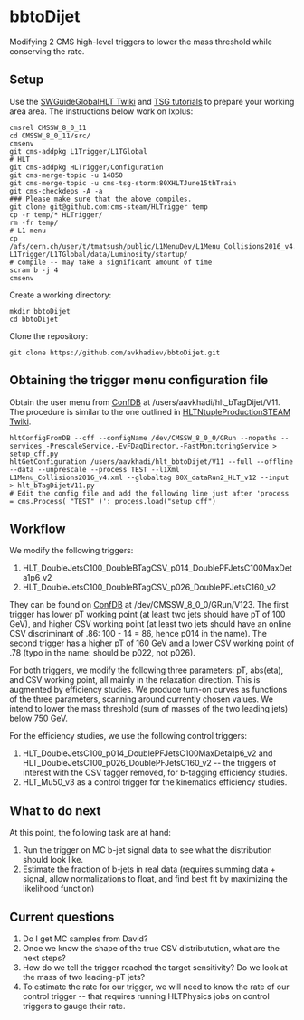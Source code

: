 # bbtoDijet
Modifying 2 CMS high-level triggers to lower the mass threshold while conserving the rate.

## Setup 
Use the [SWGuideGlobalHLT Twiki](https://twiki.cern.ch/twiki/bin/view/CMSPublic/SWGuideGlobalHLT#Preparing_a_80X_CMSSW_developer/ "Preparing a working area for 80X") and [TSG tutorials](https://indico.cern.ch/event/520258/ "Trigger Tutorial") to prepare your working area area. The instructions below work on lxplus:

    cmsrel CMSSW_8_0_11
    cd CMSSW_8_0_11/src/
    cmsenv
    git cms-addpkg L1Trigger/L1TGlobal
    # HLT
    git cms-addpkg HLTrigger/Configuration
    git cms-merge-topic -u 14850
    git cms-merge-topic -u cms-tsg-storm:80XHLTJune15thTrain
    git cms-checkdeps -A -a
    ### Please make sure that the above compiles.
    git clone git@github.com:cms-steam/HLTrigger temp   
    cp -r temp/* HLTrigger/
    rm -fr temp/
    # L1 menu
    cp /afs/cern.ch/user/t/tmatsush/public/L1MenuDev/L1Menu_Collisions2016_v4.xml L1Trigger/L1TGlobal/data/Luminosity/startup/
    # compile -- may take a significant amount of time
    scram b -j 4
    cmsenv
    
Create a working directory:

    mkdir bbtoDijet
    cd bbtoDijet

Clone the repository:

    git clone https://github.com/avkhadiev/bbtoDijet.git

## Obtaining the trigger menu configuration file

Obtain the user menu from [ConfDB](https://cmsweb.cern.ch/confdb/ "HLT Configurations Explorer") at /users/aavkhadi/hlt_bTagDijet/V11. The procedure is similar to the one outlined in [HLTNtupleProductionSTEAM Twiki](https://twiki.cern.ch/twiki/bin/view/Sandbox/HLTNtupleProductionSTEAM#Create_CMSSW_config_files_user_m "Create CMSSW config files from a user menu"). 

    hltConfigFromDB --cff --configName /dev/CMSSW_8_0_0/GRun --nopaths --services -PrescaleService,-EvFDaqDirector,-FastMonitoringService > setup_cff.py
    hltGetConfiguration /users/aavkhadi/hlt_bbtoDijet/V11 --full --offline --data --unprescale --process TEST --l1Xml L1Menu_Collisions2016_v4.xml --globaltag 80X_dataRun2_HLT_v12 --input > hlt_bTagDijetV11.py
    # Edit the config file and add the following line just after 'process = cms.Process( "TEST" )': process.load("setup_cff")
    
## Workflow

We modify the following triggers:

1. HLT_DoubleJetsC100_DoubleBTagCSV_p014_DoublePFJetsC100MaxDeta1p6_v2
2. HLT_DoubleJetsC100_DoubleBTagCSV_p026_DoublePFJetsC160_v2

They can be found on [ConfDB](https://cmsweb.cern.ch/confdb/ "HLT Configurations Explorer") at /dev/CMSSW_8_0_0/GRun/V123. 
The first trigger has lower pT working point (at least two jets should have pT of 100 GeV), and higher CSV working point (at least two jets should have an online CSV discriminant of .86: 100 - 14 = 86, hence p014 in the name). The second trigger has a higher pT of 160 GeV and a lower CSV working point of .78 (typo in the name: should be p022, not p026).

For both triggers, we modify the following three parameters: pT, abs(eta), and CSV working point, all mainly in the relaxation direction. This is augmented by efficiency studies. We produce turn-on curves as functions of the three parameters, scanning around currently chosen values. We intend to lower the mass threshold (sum of masses of the two leading jets) below 750 GeV. 

For the efficiency studies, we use the following control triggers:

1. HLT_DoubleJetsC100_p014_DoublePFJetsC100MaxDeta1p6_v2 and HLT_DoubleJetsC100_p026_DoublePFJetsC160_v2 -- the triggers of interest with the CSV tagger removed, for b-tagging efficiency studies. 
2. HLT_Mu50_v3 as a control trigger for the kinematics efficiency studies.

## What to do next

At this point, the following task are at hand:

1. Run the trigger on MC b-jet signal data to see what the distribution should look like. 
2. Estimate the fraction of b-jets in real data (requires summing data + signal, allow normalizations to float, and find best fit by maximizing the likelihood function)

## Current questions 

1. Do I get MC samples from David?
2. Once we know the shape of the true CSV distributution, what are the next steps?
3. How do we tell the trigger reached the target sensitivity? Do we look at the mass of two leading-pT jets?
4. To estimate the rate for our trigger, we will need to know the rate of our control trigger -- that requires running HLTPhysics jobs on control triggers to gauge their rate.
